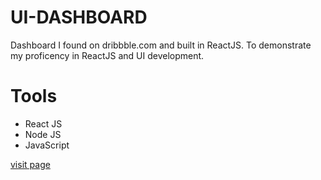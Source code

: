 # UI-DASHBOARD

Dashboard I found on dribbble.com and built in ReactJS. To demonstrate my proficency in ReactJS and UI development.

# Tools
- React JS
- Node JS
- JavaScript

[visit page](https://reactjs-ui-dashboard.netlify.app/)
